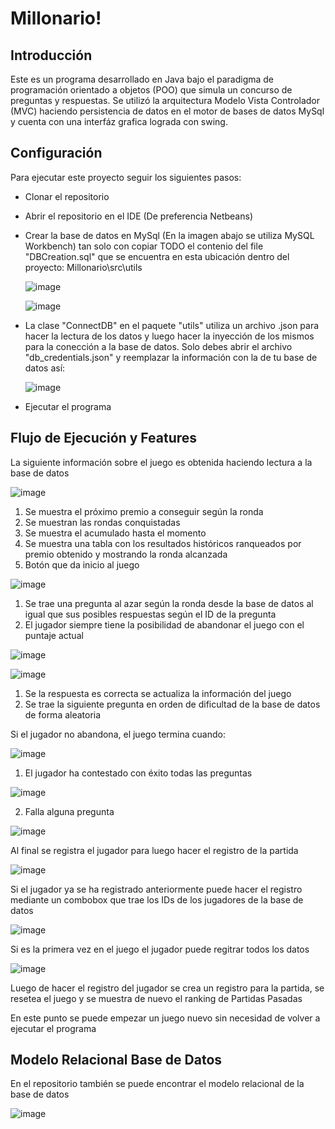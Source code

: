 # Millonario!

## Introducción

Este es un programa desarrollado en Java bajo el paradigma de programación orientado a objetos (POO) que simula un concurso de preguntas y respuestas. Se utilizó la arquitectura Modelo Vista Controlador (MVC) haciendo persistencia de datos en el motor de bases de datos MySql y cuenta con una interfáz grafica lograda con swing.

## Configuración

Para ejecutar este proyecto seguir los siguientes pasos:

- Clonar el repositorio
- Abrir el repositorio en el IDE (De preferencia Netbeans)
- Crear la base de datos en MySql  (En la imagen abajo se utiliza MySQL Workbench) tan solo con copiar TODO el contenio del file "DBCreation.sql" que se encuentra en esta ubicación dentro del proyecto:  Millonario\src\utils

  ![image](https://user-images.githubusercontent.com/93751091/147413306-4f8fa096-daa7-410f-8046-5983f87e116a.png)

  ![image](https://user-images.githubusercontent.com/93751091/147413379-1f7a35dd-5e91-471d-ab56-97591e3c126f.png)


- La clase "ConnectDB" en el paquete "utils" utiliza un archivo .json para hacer la lectura de los datos y luego hacer la inyección de los mismos para la conección a la base de datos. Solo debes abrir el archivo "db_credentials.json" y reemplazar la información con la de tu base de datos así:

   ![image](https://user-images.githubusercontent.com/93751091/147413614-7617ffb8-8959-4855-80c5-3baee0d4e555.png)

- Ejecutar el programa

## Flujo de Ejecución y Features

La siguiente información sobre el juego es obtenida haciendo lectura a la base de datos

![image](https://user-images.githubusercontent.com/93751091/147413902-b34973cd-c102-4cd5-a8e8-334bf4c27428.png)

1. Se muestra el próximo premio a conseguir según la ronda
2. Se muestran las rondas conquistadas
3. Se muestra el acumulado hasta el momento
4. Se muestra una tabla con los resultados históricos ranqueados por premio obtenido  y mostrando la ronda alcanzada
5. Botón que da inicio al juego

![image](https://user-images.githubusercontent.com/93751091/147414097-6feb1302-f9ff-480b-9b6d-605726d560c2.png)

1. Se trae una pregunta al azar según la ronda desde la base de datos al igual que sus posibles respuestas según el ID de la pregunta
2. El jugador siempre tiene la posibilidad de abandonar el juego con el puntaje actual

![image](https://user-images.githubusercontent.com/93751091/147414161-6aa72ff8-b55b-4a89-aa4b-d49147c4f532.png)

![image](https://user-images.githubusercontent.com/93751091/147414193-94886c6e-74d9-45e4-9ddd-1af1bf2086c9.png)

1. Se la respuesta es correcta se actualiza la información del juego
2. Se trae la siguiente pregunta en orden de dificultad de la base de datos de forma aleatoria


Si el jugador no abandona, el juego termina cuando:

![image](https://user-images.githubusercontent.com/93751091/147414317-4124df46-de9e-4d0b-b679-6eeb3f987ec7.png)

1. El jugador ha contestado con éxito todas las preguntas

![image](https://user-images.githubusercontent.com/93751091/147414386-901ce9bf-d5d0-47ad-b464-9675088f5f64.png)

2. Falla alguna pregunta

![image](https://user-images.githubusercontent.com/93751091/147414402-25f61529-ed04-4eca-b593-56c5321582ed.png)

Al final se registra el jugador para luego hacer el registro de la partida

![image](https://user-images.githubusercontent.com/93751091/147414434-76b951a8-4213-4bef-a2ea-3dc22ddcb70a.png)

Si el jugador ya se ha registrado anteriormente puede hacer el registro mediante un combobox que trae los IDs de los jugadores de la base de datos

![image](https://user-images.githubusercontent.com/93751091/147414463-525993bf-4212-441f-adbc-a66dd5b2a247.png)

Si es la primera vez en el juego el jugador puede regitrar todos los datos 

![image](https://user-images.githubusercontent.com/93751091/147414485-44718c91-6617-4f55-b686-89ed7f164519.png)


Luego de hacer el registro del jugador se crea un registro para la partida, se resetea el juego y se muestra de nuevo el ranking de Partidas Pasadas

En este punto se puede empezar un juego nuevo sin necesidad de volver a ejecutar el programa


## Modelo Relacional Base de Datos

En el repositorio también se puede encontrar el modelo relacional de la base de datos

![image](https://user-images.githubusercontent.com/93751091/147414784-6c7c95fc-a0ef-4d5c-bd92-da725b35119b.png)

